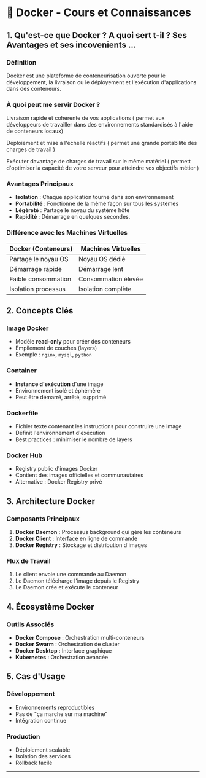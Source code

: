 # 🐳 Docker - Cours et Connaissances

## 1. Qu'est-ce que Docker ? A quoi sert t-il ? Ses Avantages et ses incovenients ...

### Définition
Docker est une plateforme de conteneurisation ouverte pour le développement, la livraison ou le déployement et l'exécution d'applications dans des conteneurs.

### À quoi peut me servir Docker ?
Livraison rapide et cohérente de vos applications ( permet aux développeurs de travailler dans des environnements standardisés à l'aide de conteneurs locaux)

Déploiement et mise à l'échelle réactifs (  permet une grande portabilité des charges de travail ) 

Exécuter davantage de charges de travail sur le même matériel ( permett d'optimiser la capacité de votre serveur pour atteindre vos objectifs métier )

### Avantages Principaux
- **Isolation** : Chaque application tourne dans son environnement
- **Portabilité** : Fonctionne de la même façon sur tous les systèmes
- **Légèreté** : Partage le noyau du système hôte
- **Rapidité** : Démarrage en quelques secondes.

### Différence avec les Machines Virtuelles
| Docker (Conteneurs) | Machines Virtuelles |
|---------------------|---------------------|
| Partage le noyau OS | Noyau OS dédié |
| Démarrage rapide | Démarrage lent |
| Faible consommation | Consommation élevée |
| Isolation processus | Isolation complète |

## 2. Concepts Clés

### Image Docker
- Modèle **read-only** pour créer des conteneurs
- Empilement de couches (layers)
- Exemple : `nginx`, `mysql`, `python`

### Container
- **Instance d'exécution** d'une image
- Environnement isolé et éphémère
- Peut être démarré, arrêté, supprimé

### Dockerfile
- Fichier texte contenant les instructions pour construire une image
- Définit l'environnement d'exécution
- Best practices : minimiser le nombre de layers

### Docker Hub
- Registry public d'images Docker
- Contient des images officielles et communautaires
- Alternative : Docker Registry privé

## 3. Architecture Docker

### Composants Principaux
1. **Docker Daemon** : Processus background qui gère les conteneurs
2. **Docker Client** : Interface en ligne de commande
3. **Docker Registry** : Stockage et distribution d'images

### Flux de Travail
1. Le client envoie une commande au Daemon
2. Le Daemon télécharge l'image depuis le Registry
3. Le Daemon crée et exécute le conteneur

## 4. Écosystème Docker

### Outils Associés
- **Docker Compose** : Orchestration multi-conteneurs
- **Docker Swarm** : Orchestration de cluster
- **Docker Desktop** : Interface graphique
- **Kubernetes** : Orchestration avancée

## 5. Cas d'Usage

### Développement
- Environnements reproductibles
- Pas de "ça marche sur ma machine"
- Intégration continue

### Production
- Déploiement scalable
- Isolation des services
- Rollback facile

---
